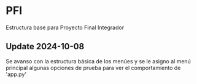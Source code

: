 # PFI
Estructura base para Proyecto Final Integrador

## Update 2024-10-08
Se avanso con la estructura básica de los menúes y se le asigno al menú principal algunas opciones de prueba para ver el comportamiento de 'app.py'
